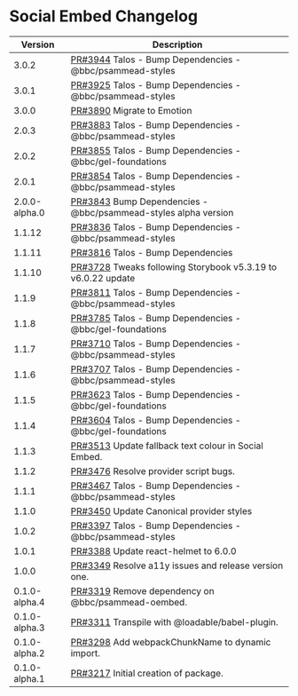 # Social Embed Changelog

| Version       | Description                                                                                                 |
| ------------- | ----------------------------------------------------------------------------------------------------------- |
| 3.0.2 | [PR#3944](https://github.com/bbc/psammead/pull/3944) Talos - Bump Dependencies - @bbc/psammead-styles |
| 3.0.1 | [PR#3925](https://github.com/bbc/psammead/pull/3925) Talos - Bump Dependencies - @bbc/psammead-styles |
| 3.0.0         | [PR#3890](https://github.com/bbc/psammead/pull/3890) Migrate to Emotion                                        |
| 2.0.3         | [PR#3883](https://github.com/bbc/psammead/pull/3883) Talos - Bump Dependencies - @bbc/psammead-styles       |
| 2.0.2         | [PR#3855](https://github.com/bbc/psammead/pull/3855) Talos - Bump Dependencies - @bbc/gel-foundations       |
| 2.0.1         | [PR#3854](https://github.com/bbc/psammead/pull/3854) Talos - Bump Dependencies - @bbc/psammead-styles       |
| 2.0.0-alpha.0 | [PR#3843](https://github.com/bbc/psammead/pull/3843) Bump Dependencies - @bbc/psammead-styles alpha version |
| 1.1.12        | [PR#3836](https://github.com/bbc/psammead/pull/3836) Talos - Bump Dependencies - @bbc/psammead-styles       |
| 1.1.11        | [PR#3816](https://github.com/bbc/psammead/pull/3816) Talos - Bump Dependencies                              |
| 1.1.10        | [PR#3728](https://github.com/bbc/psammead/pull/3728) Tweaks following Storybook v5.3.19 to v6.0.22 update   |
| 1.1.9         | [PR#3811](https://github.com/bbc/psammead/pull/3811) Talos - Bump Dependencies - @bbc/psammead-styles       |
| 1.1.8         | [PR#3785](https://github.com/bbc/psammead/pull/3785) Talos - Bump Dependencies - @bbc/gel-foundations       |
| 1.1.7         | [PR#3710](https://github.com/bbc/psammead/pull/3710) Talos - Bump Dependencies - @bbc/psammead-styles       |
| 1.1.6         | [PR#3707](https://github.com/bbc/psammead/pull/3707) Talos - Bump Dependencies - @bbc/psammead-styles       |
| 1.1.5         | [PR#3623](https://github.com/bbc/psammead/pull/3623) Talos - Bump Dependencies - @bbc/gel-foundations       |
| 1.1.4         | [PR#3604](https://github.com/bbc/psammead/pull/3604) Talos - Bump Dependencies - @bbc/gel-foundations       |
| 1.1.3         | [PR#3513](https://github.com/bbc/psammead/pull/3513) Update fallback text colour in Social Embed.           |
| 1.1.2         | [PR#3476](https://github.com/bbc/psammead/pull/3476) Resolve provider script bugs.                          |
| 1.1.1         | [PR#3467](https://github.com/bbc/psammead/pull/3467) Talos - Bump Dependencies - @bbc/psammead-styles       |
| 1.1.0         | [PR#3450](https://github.com/bbc/psammead/pull/3450) Update Canonical provider styles                       |
| 1.0.2         | [PR#3397](https://github.com/bbc/psammead/pull/3397) Talos - Bump Dependencies - @bbc/psammead-styles       |
| 1.0.1         | [PR#3388](https://github.com/bbc/psammead/pull/3388) Update react-helmet to 6.0.0                           |
| 1.0.0         | [PR#3349](https://github.com/bbc/psammead/pull/3349) Resolve a11y issues and release version one.           |
| 0.1.0-alpha.4 | [PR#3319](https://github.com/bbc/psammead/pull/3319) Remove dependency on @bbc/psammead-oembed.             |
| 0.1.0-alpha.3 | [PR#3311](https://github.com/bbc/psammead/pull/3311) Transpile with @loadable/babel-plugin.                 |
| 0.1.0-alpha.2 | [PR#3298](https://github.com/bbc/psammead/pull/3298) Add webpackChunkName to dynamic import.                |
| 0.1.0-alpha.1 | [PR#3217](https://github.com/bbc/psammead/pull/3217) Initial creation of package.                           |
